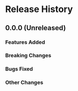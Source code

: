 # Release History

## 0.0.0 (Unreleased)

### Features Added

### Breaking Changes

### Bugs Fixed

### Other Changes
